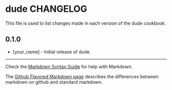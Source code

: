 dude CHANGELOG
==============

This file is used to list changes made in each version of the dude cookbook.

0.1.0
-----
- [your_name] - Initial release of dude

- - -
Check the [Markdown Syntax Guide](http://daringfireball.net/projects/markdown/syntax) for help with Markdown.

The [Github Flavored Markdown page](http://github.github.com/github-flavored-markdown/) describes the differences between markdown on github and standard markdown.
